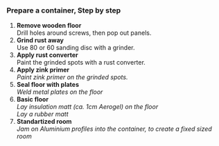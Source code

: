 ### Prepare a container, Step by step
1. **Remove wooden floor**  
Drill holes around screws, then pop out panels.
2. **Grind rust away**  
Use 80 or 60 sanding disc with a grinder.
3. **Apply rust converter**  
Paint the grinded spots with a rust converter.
4. **Apply zink primer**  
*Paint zink primer on the grinded spots.*
5. **Seal floor with plates**  
*Weld metal plates on the floor*
6. **Basic floor**  
*Lay insulation matt (ca. 1cm Aerogel) on the floor*  
*Lay a rubber matt*
7. **Standartized room**  
*Jam on Aluminium profiles into the container, to create a fixed sized room*
